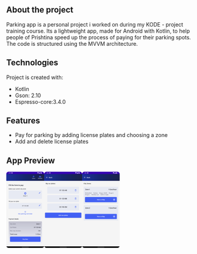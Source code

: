 ## About the project

Parking app is a personal project i worked on during my KODE - project training course.
Its a lightweight app, made for Android with Kotlin, to help people of Prishtina speed up the process of paying for their parking spots.
The code is structured using the MVVM architecture.

## Technologies
Project is created with:
* Kotlin
* Gson: 2.10
* Espresso-core:3.4.0

## Features
* Pay for parking by adding license plates and choosing a zone 
* Add and delete license plates 

## App Preview
<img src="https://github.com/EmanuelNov/ParkingApp/blob/master/main_screen.png" align="left" width=20% height=20%>
<img src="https://github.com/EmanuelNov/ParkingApp/blob/master/plates_screen.png" align="left" width=20% height=20%>
<img src="https://github.com/EmanuelNov/ParkingApp/blob/master/zones_screen.png" align="left" width=20% height=20%>
